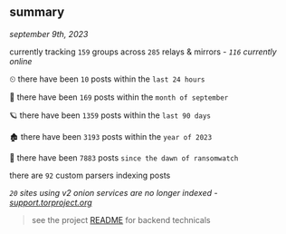 
## summary
_september 9th, 2023_

currently tracking `159` groups across `285` relays & mirrors - _`116` currently online_

⏲ there have been `10` posts within the `last 24 hours`

🦈 there have been `169` posts within the `month of september`

🪐 there have been `1359` posts within the `last 90 days`

🏚 there have been `3193` posts within the `year of 2023`

🦕 there have been `7883` posts `since the dawn of ransomwatch`

there are `92` custom parsers indexing posts

_`20` sites using v2 onion services are no longer indexed - [support.torproject.org](https://support.torproject.org/onionservices/v2-deprecation/)_

> see the project [README](https://github.com/joshhighet/ransomwatch#ransomwatch--) for backend technicals
